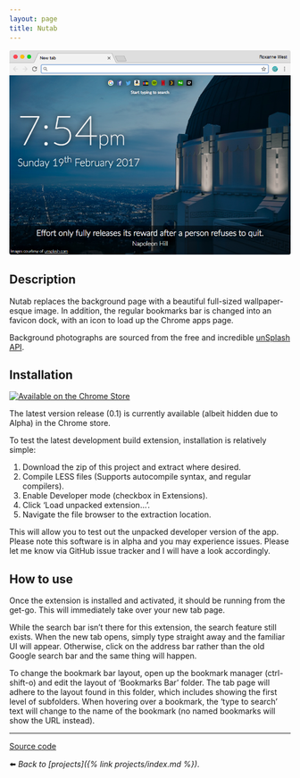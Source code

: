 ```yaml
---
layout: page
title: Nutab
---
```


![](/assets/img/0170219.png)

## Description

Nutab replaces the background page with a beautiful full-sized wallpaper-esque image. In addition, the regular bookmarks bar is changed into an favicon dock, with an icon to load up the Chrome apps page.

Background photographs are sourced from the free and incredible [unSplash API](https://source.unsplash.com/).

## Installation

[![Available on the Chrome Store](https://developer.chrome.com/webstore/images/ChromeWebStore_BadgeWBorder_v2_340x96.png)](https://chrome.google.com/webstore/detail/nutab-new-tab-replacer/gakefcipoclekkcillingdakceienkkm)

The latest version release (0.1) is currently available (albeit hidden due to Alpha) in the Chrome store.

To test the latest development build extension, installation is relatively simple:

1.  Download the zip of this project and extract where desired.
2.  Compile LESS files (Supports autocompile syntax, and regular compilers).
3.  Enable Developer mode (checkbox in Extensions).
4.  Click ‘Load unpacked extension…’.
5.  Navigate the file browser to the extraction location.

This will allow you to test out the unpacked developer version of the app. Please note this software is in alpha and you may experience issues. Please let me know via GitHub issue tracker and I will have a look accordingly.

## How to use

Once the extension is installed and activated, it should be running from the get-go. This will immediately take over your new tab page.

While the search bar isn’t there for this extension, the search feature still exists. When the new tab opens, simply type straight away and the familiar UI will appear. Otherwise, click on the address bar rather than the old Google search bar and the same thing will happen.

To change the bookmark bar layout, open up the bookmark manager (ctrl-shift-o) and edit the layout of ‘Bookmarks Bar’ folder. The tab page will adhere to the layout found in this folder, which includes showing the first level of subfolders. When hovering over a bookmark, the ‘type to search’ text will change to the name of the bookmark (no named bookmarks will show the URL instead).

---

[Source code](https://gitlab.com/soup-bowl/nutab)

:arrow_left: _Back to [projects]({% link projects/index.md %})_.
